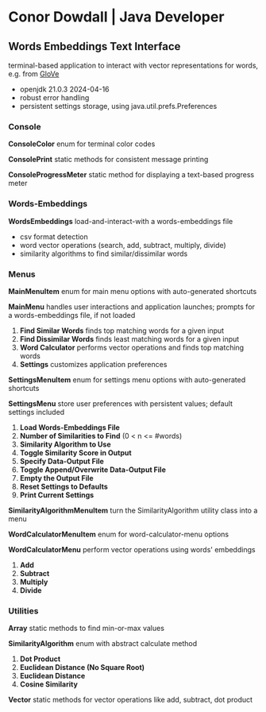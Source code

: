 # Conor Dowdall | Java Developer

## Words Embeddings Text Interface

terminal-based application to interact with vector representations for words, e.g. from [GloVe](https://nlp.stanford.edu/projects/glove/)

- openjdk 21.0.3 2024-04-16
- robust error handling
- persistent settings storage, using java.util.prefs.Preferences

### Console

**ConsoleColor** enum for terminal color codes

**ConsolePrint** static methods for consistent message printing

**ConsoleProgressMeter** static method for displaying a text-based progress meter

### Words-Embeddings

**WordsEmbeddings** load-and-interact-with a words-embeddings file

- csv format detection
- word vector operations (search, add, subtract, multiply, divide)
- similarity algorithms to find similar/dissimilar words

### Menus

**MainMenuItem** enum for main menu options with auto-generated shortcuts

**MainMenu** handles user interactions and application launches; prompts for a words-embeddings file, if not loaded
1. **Find Similar Words** finds top matching words for a given input
2. **Find Dissimilar Words** finds least matching words for a given input
3. **Word Calculator** performs vector operations and finds top matching words
4. **Settings** customizes application preferences

**SettingsMenuItem** enum for settings menu options with auto-generated shortcuts

**SettingsMenu** store user preferences with persistent values; default settings included
1. **Load Words-Embeddings File**
2. **Number of Similarities to Find** (0 < n <= #words)
3. **Similarity Algorithm to Use**
4. **Toggle Similarity Score in Output**
5. **Specify Data-Output File**
6. **Toggle Append/Overwrite Data-Output File**
7. **Empty the Output File**
8. **Reset Settings to Defaults**
9. **Print Current Settings**

**SimilarityAlgorithmMenuItem** turn the SimilarityAlgorithm utility class into a menu

**WordCalculatorMenuItem** enum for word-calculator-menu options

**WordCalculatorMenu** perform vector operations using words' embeddings
1. **Add**
2. **Subtract**
3. **Multiply**
4. **Divide**

### Utilities

**Array** static methods to find min-or-max values

**SimilarityAlgorithm** enum with abstract calculate method
1. **Dot Product**
2. **Euclidean Distance (No Square Root)**
3. **Euclidean Distance**
4. **Cosine Similarity**

**Vector** static methods for vector operations like add, subtract, dot product